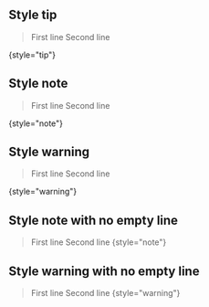 [//]: # (title: Citation attributes MD)

##  Style tip

> First line
> Second line
>
{style="tip"}

## Style note

> First line
> Second line
>
{style="note"}

## Style warning

> First line
> Second line
>
{style="warning"}

## Style note with no empty line

> First line
> Second line
{style="note"}

## Style warning with no empty line

> First line
> Second line
{style="warning"}
